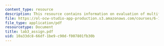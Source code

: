 ```yaml
---
content_type: resource
description: This resource contains information on evaluation of multiflash photography.
file: https://ol-ocw-studio-app-production.s3.amazonaws.com/courses/6-163-strobe-project-laboratory-fall-2005/10a33dc866df1be9c90df007801fb30b_lab3_assign.pdf
file_type: application/pdf
resourcetype: Document
title: lab3_assign.pdf
uid: 10a33dc8-66df-1be9-c90d-f007801fb30b
---
```

